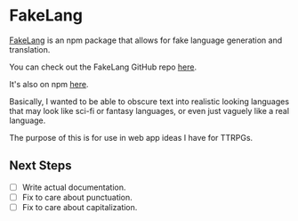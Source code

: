 # FakeLang

[FakeLang](/projects/FakeLang.md) is an npm package that allows for fake language generation and translation.

You can check out the FakeLang GitHub repo [here](https://github.com/atleastzero/FakeLang).

It's also on npm [here](https://www.npmjs.com/package/fakelang).

Basically, I wanted to be able to obscure text into realistic looking languages that may look like sci-fi or fantasy languages, or even just vaguely like a real language.

The purpose of this is for use in web app ideas I have for TTRPGs.

## Next Steps

- [ ] Write actual documentation.
- [ ] Fix to care about punctuation.
- [ ] Fix to care about capitalization.